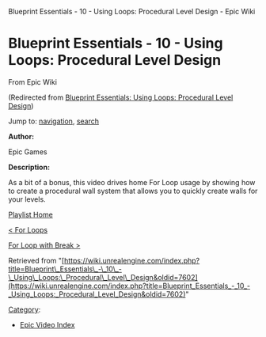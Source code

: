 Blueprint Essentials - 10 - Using Loops: Procedural Level Design - Epic Wiki              

Blueprint Essentials - 10 - Using Loops: Procedural Level Design
================================================================

From Epic Wiki

(Redirected from [Blueprint Essentials: Using Loops: Procedural Level Design](/index.php?title=Blueprint_Essentials:_Using_Loops:_Procedural_Level_Design&redirect=no "Blueprint Essentials: Using Loops: Procedural Level Design"))

Jump to: [navigation](#mw-navigation), [search](#p-search)

  

**Author:**

Epic Games

**Description:**

As a bit of a bonus, this video drives home For Loop usage by showing how to create a procedural wall system that allows you to quickly create walls for your levels.

  

[Playlist Home](/Category:Epic_Video_Playlists "Category:Epic Video Playlists")

[< For Loops](/Blueprint_Essentials_-_9_-_For_Loops "Blueprint Essentials - 9 - For Loops")

[For Loop with Break >](/Blueprint_Essentials_-_11_-_For_Loop_with_Break "Blueprint Essentials - 11 - For Loop with Break")

Retrieved from "[https://wiki.unrealengine.com/index.php?title=Blueprint\_Essentials\_-\_10\_-\_Using\_Loops:\_Procedural\_Level\_Design&oldid=7602](https://wiki.unrealengine.com/index.php?title=Blueprint_Essentials_-_10_-_Using_Loops:_Procedural_Level_Design&oldid=7602)"

[Category](/Special:Categories "Special:Categories"):

*   [Epic Video Index](/index.php?title=Category:Epic_Video_Index&action=edit&redlink=1 "Category:Epic Video Index (page does not exist)")